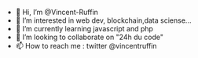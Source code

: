 - 👋 Hi, I’m @Vincent-Ruffin
- 👀 I’m interested in web dev, blockchain,data sciense...
- 🌱 I’m currently learning javascript and php
- 💞️ I’m looking to collaborate on "24h du code"
- 📫 How to reach me : twitter @vincentruffin

<!---
Vincent-Ruffin/Vincent-Ruffin is a ✨ special ✨ repository because its `README.md` (this file) appears on your GitHub profile.
You can click the Preview link to take a look at your changes.
--->
